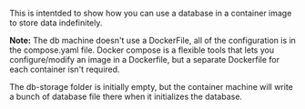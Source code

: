 This is intentded to show how you can use a database in a container image to store data indefinitely.

**Note:** The db machine doesn't use a DockerFile, all of the configuration is in the compose.yaml file. 
Docker compose is a flexible tools that lets you configure/modify an image in a Dockerfile, but a separate Dockerfile for each container isn't required.

The db-storage folder is initially empty, but the container machine will write a bunch of database file there when it initializes the database.
